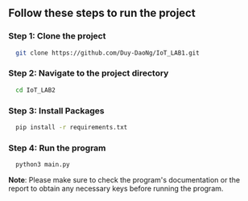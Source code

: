 ## Follow these steps to run the project

### Step 1: Clone the project

```bash
  git clone https://github.com/Duy-DaoNg/IoT_LAB1.git
```

### Step 2: Navigate to the project directory

```bash
  cd IoT_LAB2
```

### Step 3: Install Packages
```bash
  pip install -r requirements.txt
```

### Step 4: Run the program
```bash
  python3 main.py
```

**Note**: Please make sure to check the program's documentation or the report to obtain any necessary keys before running the program.